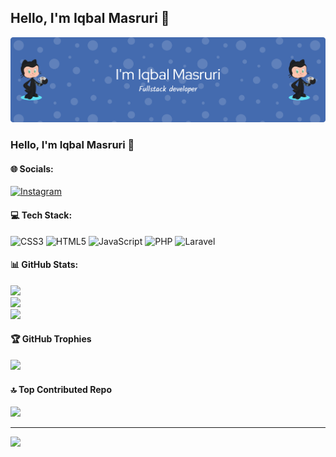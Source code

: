 ## Hello, I'm Iqbal Masruri 👋

![my header](img/github-header1.png)

<!-- - 🔭 I’m currently working on **Youtube**
- 🌱 I’m currently learning [**Laravel**](htpps://laravel.com) Framework
  😊😊

##### skills

  <img src="https://img.shields.io/badge/HTML5-E34F26?style=for-the-badge&logo=html5&logoColor=white" />
  <img src="https://img.shields.io/badge/CSS3-1572B6?style=for-the-badge&logo=css3&logoColor=white" />
  <img src="https://img.shields.io/badge/JavaScript-323330?style=for-the-badge&logo=javascript&logoColor=F7DF1E" />
  <img src="https://img.shields.io/badge/PHP-777BB4?style=for-the-badge&logo=php&logoColor=white" />
  <img src="https://img.shields.io/badge/Laravel-FF2D20?style=for-the-badge&logo=laravel&logoColor=white" />

##### connect with me

![https://instagram.com/iqbal.masruri.20](https://img.shields.io/badge/Instagram-E4405F?style=for-the-badge&logo=instagram&logoColor=white")

##### My Github Stats

![Iqbal's GitHub stats](https://github-readme-stats.vercel.app/api?username=iqbalmasruri&show_icons=true&theme=gruvbox) -->

### Hello, I'm Iqbal Masruri 👋

#### 🌐 Socials:

[![Instagram](https://img.shields.io/badge/Instagram-%23E4405F.svg?logo=Instagram&logoColor=white)](https://instagram.com/iqbal.masruri20)

#### 💻 Tech Stack:

![CSS3](https://img.shields.io/badge/css3-%231572B6.svg?style=for-the-badge&logo=css3&logoColor=white) ![HTML5](https://img.shields.io/badge/html5-%23E34F26.svg?style=for-the-badge&logo=html5&logoColor=white) ![JavaScript](https://img.shields.io/badge/javascript-%23323330.svg?style=for-the-badge&logo=javascript&logoColor=%23F7DF1E) ![PHP](https://img.shields.io/badge/php-%23777BB4.svg?style=for-the-badge&logo=php&logoColor=white) ![Laravel](https://img.shields.io/badge/laravel-%23FF2D20.svg?style=for-the-badge&logo=laravel&logoColor=white)

#### 📊 GitHub Stats:

![](https://github-readme-stats.vercel.app/api?username=iqbalmasruri&theme=dark&hide_border=false&include_all_commits=false&count_private=false)<br/>
![](https://nirzak-streak-stats.vercel.app/?user=iqbalmasruri&theme=dark&hide_border=false)<br/>
![](https://github-readme-stats.vercel.app/api/top-langs/?username=iqbalmasruri&theme=dark&hide_border=false&include_all_commits=false&count_private=false&layout=compact)

#### 🏆 GitHub Trophies

![](https://github-profile-trophy.vercel.app/?username=iqbalmasruri&theme=radical&no-frame=false&no-bg=true&margin-w=4)

#### 🔝 Top Contributed Repo

![](https://github-contributor-stats.vercel.app/api?username=iqbalmasruri&limit=5&theme=dark&combine_all_yearly_contributions=true)

---

[![](https://visitcount.itsvg.in/api?id=iqbalmasruri&icon=0&color=0)](https://visitcount.itsvg.in)

<!-- Proudly created with GPRM ( https://gprm.itsvg.in ) -->

